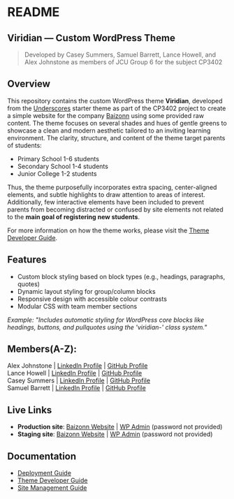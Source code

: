 # README

## Viridian — Custom WordPress Theme
> Developed by Casey Summers, Samuel Barrett, Lance Howell, and Alex Johnstone as members of JCU Group 6 for the subject CP3402

## Overview
This repository contains the custom WordPress theme **Viridian**, developed from the [Underscores](https://underscores.me/) starter theme as part of the CP3402 project to create a simple website for the company [Baizonn](https://baizonnlearningctr.com/) using some provided raw content. The theme focuses on several shades and hues of gentle greens to showcase a clean and modern aesthetic tailored to an inviting learning environment. The clarity, structure, and content of the theme target parents of students:
- Primary School 1-6 students
- Secondary School 1-4 students
- Junior College 1-2 students

Thus, the theme purposefully incorporates extra spacing, center-aligned elements, and subtle highlights to draw attention to areas of interest. Additionally, few interactive elements have been included to prevent parents from becoming distracted or confused by site elements not related to the **main goal of registering new students**. 

For more information on how the theme works, please visit the [Theme Developer Guide](theme.md).

## Features
- Custom block styling based on block types (e.g., headings, paragraphs, quotes)
- Dynamic layout styling for group/column blocks
- Responsive design with accessible colour contrasts
- Modular CSS with team member sections

_Example: "Includes automatic styling for WordPress core blocks like headings, buttons, and pullquotes using the 'viridian-' class system."_  

## Members(A-Z):
Alex Johnstone | [LinkedIn Profile](https://www.linkedin.com/in/alexander-johnstone-b93793117/) | [GitHub Profile](https://github.com/alexjohnstone29) <br>
Lance Howell  | [LinkedIn Profile](https://www.linkedin.com/in/lance-1-b0520334a/) | [GitHub Profile](https://github.com/Lance791854) <br>
Casey Summers | [LinkedIn Profile](https://www.linkedin.com/in/casey-summers-b2ba3a30a/) | [GitHub Profile](https://github.com/Casey-Summers) <br>
Samuel Barrett | [LinkedIn Profile](https://www.linkedin.com/in/sam-barrett-388526356/) | [GitHub Profile](https://github.com/SamBarrett1) <br>

## Live Links
- **Production site**: [Baizonn Website](http://09042025.xyz) | [WP Admin](http://09042025.xyz/wp-admin/) (password not provided)
- **Staging site**: [Baizonn Website](http://209.38.89.77) | [WP Admin](http://209.38.89.77/wp-admin/) (password not provided)

## Documentation
- [Deployment Guide](deployment.md)
- [Theme Developer Guide](theme.md)
- [Site Management Guide](site.md)
